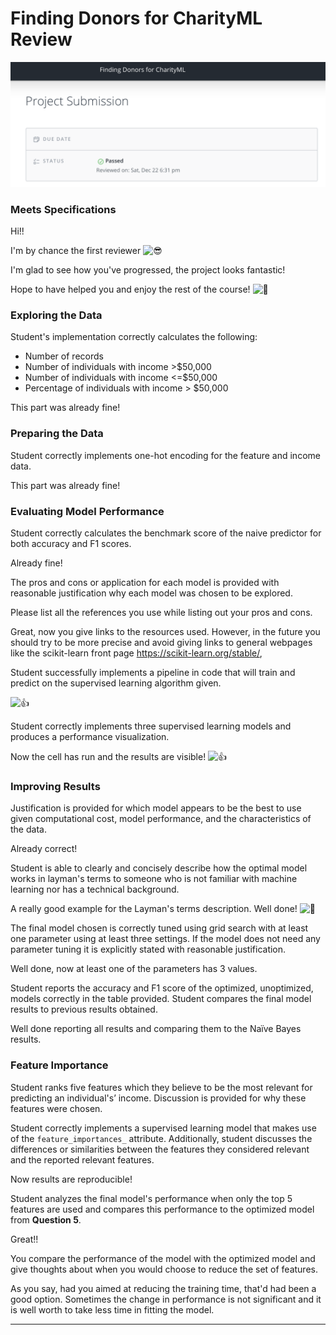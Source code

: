 # Finding Donors for CharityML Review

![Project_Finding_Donors_for_CharityML](../img/Project_Finding_Donors_for_CharityML.png)

### Meets Specifications 

Hi!!

I'm by chance the first reviewer ![:sunglasses:](https://review.udacity.com/assets/images/emojis/sunglasses.png)

I'm glad to see how you've progressed, the project looks fantastic!

Hope to have helped you and enjoy the rest of the course! ![:tada:](https://review.udacity.com/assets/images/emojis/tada.png)



### Exploring the Data 

Student's implementation correctly calculates the following:

- Number of records
- Number of individuals with income >$50,000
- Number of individuals with income <=$50,000
- Percentage of individuals with income > $50,000

This part was already fine!



### Preparing the Data 

Student correctly implements one-hot encoding for the feature and income data.

This part was already fine!



### Evaluating Model Performance 

Student correctly calculates the benchmark score of the naive predictor for both accuracy and F1 scores.

Already fine!

The pros and cons or application for each model is provided with reasonable justification why each model was chosen to be explored.

Please list all the references you use while listing out your pros and cons.

Great, now you give links to the resources used. However, in the future you should try to be more precise and avoid giving links to general webpages like the scikit-learn front page https://scikit-learn.org/stable/,

Student successfully implements a pipeline in code that will train and predict on the supervised learning algorithm given.

![:+1:](https://review.udacity.com/assets/images/emojis/%2B1.png)



Student correctly implements three supervised learning models and produces a performance visualization.

Now the cell has run and the results are visible! ![:+1:](https://review.udacity.com/assets/images/emojis/%2B1.png)



### Improving Results 

Justification is provided for which model appears to be the best to use given computational cost, model performance, and the characteristics of the data.

Already correct!

Student is able to clearly and concisely describe how the optimal model works in layman's terms to someone who is not familiar with machine learning nor has a technical background.

A really good example for the Layman's terms description. Well done! ![:clap:](https://review.udacity.com/assets/images/emojis/clap.png)



The final model chosen is correctly tuned using grid search with at least one parameter using at least three settings. If the model does not need any parameter tuning it is explicitly stated with reasonable justification.

Well done, now at least one of the parameters has 3 values.

Student reports the accuracy and F1 score of the optimized, unoptimized, models correctly in the table provided. Student compares the final model results to previous results obtained.

Well done reporting all results and comparing them to the Naïve Bayes results.



### Feature Importance 

Student ranks five features which they believe to be the most relevant for predicting an individual's’ income. Discussion is provided for why these features were chosen.

Student correctly implements a supervised learning model that makes use of the `feature_importances_` attribute. Additionally, student discusses the differences or similarities between the features they considered relevant and the reported relevant features.

Now results are reproducible!

Student analyzes the final model's performance when only the top 5 features are used and compares this performance to the optimized model from **Question 5**.

Great!!

You compare the performance of the model with the optimized model and give thoughts about when you would choose to reduce the set of features. 

As you say, had you aimed at reducing the training time, that'd had been a good option. Sometimes the change in performance is not significant and it is well worth to take less time in fitting the model.

---


